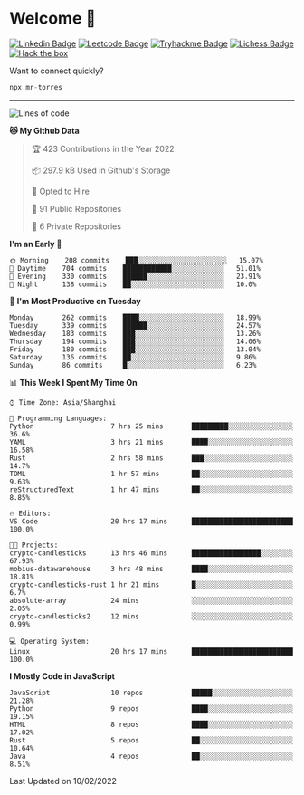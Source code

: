 # Welcome 👋

[![Linkedin Badge](https://img.shields.io/badge/-PedroTorres-blue?style=flat-square&logo=Linkedin&logoColor=white&link=https://www.linkedin.com/in/PedroTorres/)](https://www.linkedin.com/in/pedro-torres-cruz/)
[![Leetcode Badge](https://img.shields.io/badge/profile-leetcode-green)](https://leetcode.com/corfucinas/)
[![Tryhackme Badge](https://img.shields.io/badge/profile-tryhackme-blue)](https://tryhackme.com/p/Corfucinas/)
[![Lichess Badge](https://img.shields.io/badge/challenge_me-lichess-yellow)](https://lichess.org/@/Corfucinas)
[![Hack the box](https://img.shields.io/badge/hack_the_box-profile-red)](https://www.hackthebox.eu/profile/375826)

Want to connect quickly?

```javascript
npx mr-torres
```

---

<!--START_SECTION:waka-->
![Lines of code](https://img.shields.io/badge/From%20Hello%20World%20I%27ve%20Written-1.6%20million%20lines%20of%20code-blue)

**🐱 My Github Data** 

> 🏆 423 Contributions in the Year 2022
 > 
> 📦 297.9 kB Used in Github's Storage 
 > 
> 💼 Opted to Hire
 > 
> 📜 91 Public Repositories 
 > 
> 🔑 6 Private Repositories  
 > 
**I'm an Early 🐤** 

```text
🌞 Morning    208 commits    ███░░░░░░░░░░░░░░░░░░░░░░   15.07% 
🌆 Daytime    704 commits    ████████████░░░░░░░░░░░░░   51.01% 
🌃 Evening    330 commits    ██████░░░░░░░░░░░░░░░░░░░   23.91% 
🌙 Night      138 commits    ██░░░░░░░░░░░░░░░░░░░░░░░   10.0%

```
📅 **I'm Most Productive on Tuesday** 

```text
Monday       262 commits    ████░░░░░░░░░░░░░░░░░░░░░   18.99% 
Tuesday      339 commits    ██████░░░░░░░░░░░░░░░░░░░   24.57% 
Wednesday    183 commits    ███░░░░░░░░░░░░░░░░░░░░░░   13.26% 
Thursday     194 commits    ███░░░░░░░░░░░░░░░░░░░░░░   14.06% 
Friday       180 commits    ███░░░░░░░░░░░░░░░░░░░░░░   13.04% 
Saturday     136 commits    ██░░░░░░░░░░░░░░░░░░░░░░░   9.86% 
Sunday       86 commits     █░░░░░░░░░░░░░░░░░░░░░░░░   6.23%

```


📊 **This Week I Spent My Time On** 

```text
⌚︎ Time Zone: Asia/Shanghai

💬 Programming Languages: 
Python                   7 hrs 25 mins       █████████░░░░░░░░░░░░░░░░   36.6% 
YAML                     3 hrs 21 mins       ████░░░░░░░░░░░░░░░░░░░░░   16.58% 
Rust                     2 hrs 58 mins       ███░░░░░░░░░░░░░░░░░░░░░░   14.7% 
TOML                     1 hr 57 mins        ██░░░░░░░░░░░░░░░░░░░░░░░   9.63% 
reStructuredText         1 hr 47 mins        ██░░░░░░░░░░░░░░░░░░░░░░░   8.85%

🔥 Editors: 
VS Code                  20 hrs 17 mins      █████████████████████████   100.0%

🐱‍💻 Projects: 
crypto-candlesticks      13 hrs 46 mins      █████████████████░░░░░░░░   67.93% 
mobius-datawarehouse     3 hrs 48 mins       ████░░░░░░░░░░░░░░░░░░░░░   18.81% 
crypto-candlesticks-rust 1 hr 21 mins        █░░░░░░░░░░░░░░░░░░░░░░░░   6.7% 
absolute-array           24 mins             ░░░░░░░░░░░░░░░░░░░░░░░░░   2.05% 
crypto-candlesticks2     12 mins             ░░░░░░░░░░░░░░░░░░░░░░░░░   0.99%

💻 Operating System: 
Linux                    20 hrs 17 mins      █████████████████████████   100.0%

```

**I Mostly Code in JavaScript** 

```text
JavaScript               10 repos            █████░░░░░░░░░░░░░░░░░░░░   21.28% 
Python                   9 repos             ████░░░░░░░░░░░░░░░░░░░░░   19.15% 
HTML                     8 repos             ████░░░░░░░░░░░░░░░░░░░░░   17.02% 
Rust                     5 repos             ██░░░░░░░░░░░░░░░░░░░░░░░   10.64% 
Java                     4 repos             ██░░░░░░░░░░░░░░░░░░░░░░░   8.51%

```



 Last Updated on 10/02/2022
<!--END_SECTION:waka-->
